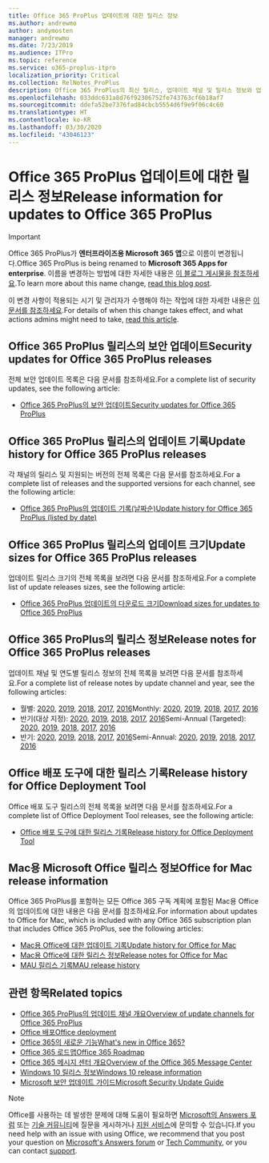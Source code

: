 ```yaml
---
title: Office 365 ProPlus 업데이트에 대한 릴리스 정보
ms.author: andrewmo
author: andymosten
manager: andrewmo
ms.date: 7/23/2019
ms.audience: ITPro
ms.topic: reference
ms.service: o365-proplus-itpro
localization_priority: Critical
ms.collection: RelNotes_ProPlus
description: Office 365 ProPlus의 최신 릴리스, 업데이트 채널 및 릴리스 정보와 업데이트 기록에 대한 링크 목록을 IT 전문가에게 제공합니다.
ms.openlocfilehash: 033ddc631a8d76f92306752fe743763cf6b18af7
ms.sourcegitcommit: ddefa52be7376fad84cbcb5554d6f9e9f06c4c60
ms.translationtype: HT
ms.contentlocale: ko-KR
ms.lasthandoff: 03/30/2020
ms.locfileid: "43046123"
---
```

# <a name="release-information-for-updates-to-office-365-proplus"></a><span data-ttu-id="07919-103">Office 365 ProPlus 업데이트에 대한 릴리스 정보</span><span class="sxs-lookup"><span data-stu-id="07919-103">Release information for updates to Office 365 ProPlus</span></span>


> [!IMPORTANT]
> <span data-ttu-id="07919-104">Office 365 ProPlus가 **엔터프라이즈용 Microsoft 365 앱**으로 이름이 변경됩니다.</span><span class="sxs-lookup"><span data-stu-id="07919-104">Office 365 ProPlus is being renamed to **Microsoft 365 Apps for enterprise**.</span></span> <span data-ttu-id="07919-105">이름을 변경하는 방법에 대한 자세한 내용은 [이 블로그 게시물을 참조하세요](https://go.microsoft.com/fwlink/p/?linkid=2120533).</span><span class="sxs-lookup"><span data-stu-id="07919-105">To learn more about this name change, [read this blog post](https://go.microsoft.com/fwlink/p/?linkid=2120533).</span></span> 
>
> <span data-ttu-id="07919-106">이 변경 사항이 적용되는 시기 및 관리자가 수행해야 하는 작업에 대한 자세한 내용은 [이 문서를 참조하세요](https://go.microsoft.com/fwlink/p/?linkid=2123420).</span><span class="sxs-lookup"><span data-stu-id="07919-106">For details of when this change takes effect, and what actions admins might need to take, [read this article](https://go.microsoft.com/fwlink/p/?linkid=2123420).</span></span>




## <a name="security-updates-for-office-365-proplus-releases"></a><span data-ttu-id="07919-107">Office 365 ProPlus 릴리스의 보안 업데이트</span><span class="sxs-lookup"><span data-stu-id="07919-107">Security updates for Office 365 ProPlus releases</span></span>

<span data-ttu-id="07919-108">전체 보안 업데이트 목록은 다음 문서를 참조하세요.</span><span class="sxs-lookup"><span data-stu-id="07919-108">For a complete list of security updates, see the following article:</span></span>
 - [<span data-ttu-id="07919-109">Office 365 ProPlus의 보안 업데이트</span><span class="sxs-lookup"><span data-stu-id="07919-109">Security updates for Office 365 ProPlus</span></span>](office365-proplus-security-updates.md)


## <a name="update-history-for-office-365-proplus-releases"></a><span data-ttu-id="07919-110">Office 365 ProPlus 릴리스의 업데이트 기록</span><span class="sxs-lookup"><span data-stu-id="07919-110">Update history for Office 365 ProPlus releases</span></span>

<span data-ttu-id="07919-111">각 채널의 릴리스 및 지원되는 버전의 전체 목록은 다음 문서를 참조하세요.</span><span class="sxs-lookup"><span data-stu-id="07919-111">For a complete list of releases and the supported versions for each channel, see the following article:</span></span>
 - [<span data-ttu-id="07919-112">Office 365 ProPlus의 업데이트 기록(날짜순)</span><span class="sxs-lookup"><span data-stu-id="07919-112">Update history for Office 365 ProPlus (listed by date)</span></span>](update-history-office365-proplus-by-date.md)


 ## <a name="update-sizes-for-office-365-proplus-releases"></a><span data-ttu-id="07919-113">Office 365 ProPlus 릴리스의 업데이트 크기</span><span class="sxs-lookup"><span data-stu-id="07919-113">Update sizes for Office 365 ProPlus releases</span></span>

<span data-ttu-id="07919-114">업데이트 릴리스 크기의 전체 목록을 보려면 다음 문서를 참조하세요.</span><span class="sxs-lookup"><span data-stu-id="07919-114">For a complete list of update releases sizes, see the following article:</span></span>
 - [<span data-ttu-id="07919-115">Office 365 ProPlus 업데이트의 다운로드 크기</span><span class="sxs-lookup"><span data-stu-id="07919-115">Download sizes for updates to Office 365 ProPlus</span></span>](download-sizes-office365-proplus-updates.md)

## <a name="release-notes-for-office-365-proplus-releases"></a><span data-ttu-id="07919-116">Office 365 ProPlus의 릴리스 정보</span><span class="sxs-lookup"><span data-stu-id="07919-116">Release notes for Office 365 ProPlus releases</span></span>

<span data-ttu-id="07919-117">업데이트 채널 및 연도별 릴리스 정보의 전체 목록을 보려면 다음 문서를 참조하세요.</span><span class="sxs-lookup"><span data-stu-id="07919-117">For a complete list of release notes by update channel and year, see the following articles:</span></span>
 - <span data-ttu-id="07919-118">월별: [2020](monthly-channel-2020.md), [2019](monthly-channel-2019.md), [2018](monthly-channel-2018.md), [2017](monthly-channel-2017.md), [2016](monthly-channel-2016.md)</span><span class="sxs-lookup"><span data-stu-id="07919-118">Monthly: [2020](monthly-channel-2020.md), [2019](monthly-channel-2019.md), [2018](monthly-channel-2018.md), [2017](monthly-channel-2017.md), [2016](monthly-channel-2016.md)</span></span>
 - <span data-ttu-id="07919-119">반기(대상 지정): [2020](semi-annual-channel-targeted-2020.md), [2019](semi-annual-channel-targeted-2019.md), [2018](semi-annual-channel-targeted-2018.md), [2017](semi-annual-channel-targeted-2017.md), [2016](semi-annual-channel-targeted-2016.md)</span><span class="sxs-lookup"><span data-stu-id="07919-119">Semi-Annual (Targeted): [2020](semi-annual-channel-targeted-2020.md), [2019](semi-annual-channel-targeted-2019.md), [2018](semi-annual-channel-targeted-2018.md), [2017](semi-annual-channel-targeted-2017.md), [2016](semi-annual-channel-targeted-2016.md)</span></span>
 - <span data-ttu-id="07919-120">반기: [2020](semi-annual-channel-2020.md), [2019](semi-annual-channel-2019.md), [2018](semi-annual-channel-2018.md), [2017](semi-annual-channel-2017.md), [2016](semi-annual-channel-2016.md)</span><span class="sxs-lookup"><span data-stu-id="07919-120">Semi-Annual: [2020](semi-annual-channel-2020.md), [2019](semi-annual-channel-2019.md), [2018](semi-annual-channel-2018.md), [2017](semi-annual-channel-2017.md), [2016](semi-annual-channel-2016.md)</span></span>

 ## <a name="release-history-for-office-deployment-tool"></a><span data-ttu-id="07919-121">Office 배포 도구에 대한 릴리스 기록</span><span class="sxs-lookup"><span data-stu-id="07919-121">Release history for Office Deployment Tool</span></span>
 <span data-ttu-id="07919-122">Office 배포 도구 릴리스의 전체 목록을 보려면 다음 문서를 참조하세요.</span><span class="sxs-lookup"><span data-stu-id="07919-122">For a complete list of Office Deployment Tool releases, see the following article:</span></span>
 - [<span data-ttu-id="07919-123">Office 배포 도구에 대한 릴리스 기록</span><span class="sxs-lookup"><span data-stu-id="07919-123">Release history for Office Deployment Tool</span></span>](ODT-release-history.md)

## <a name="office-for-mac-release-information"></a><span data-ttu-id="07919-124">Mac용 Microsoft Office 릴리스 정보</span><span class="sxs-lookup"><span data-stu-id="07919-124">Office for Mac release information</span></span>

<span data-ttu-id="07919-125">Office 365 ProPlus를 포함하는 모든 Office 365 구독 계획에 포함된 Mac용 Office의 업데이트에 대한 내용은 다음 문서를 참조하세요.</span><span class="sxs-lookup"><span data-stu-id="07919-125">For information about updates to Office for Mac, which is included with any Office 365 subscription plan that includes Office 365 ProPlus, see the following articles:</span></span>
 - [<span data-ttu-id="07919-126">Mac용 Office에 대한 업데이트 기록</span><span class="sxs-lookup"><span data-stu-id="07919-126">Update history for Office for Mac</span></span>](update-history-office-for-mac.md)
 - [<span data-ttu-id="07919-127">Mac용 Office에 대한 릴리스 정보</span><span class="sxs-lookup"><span data-stu-id="07919-127">Release notes for Office for Mac</span></span>](release-notes-office-for-mac.md)
 - [<span data-ttu-id="07919-128">MAU 릴리스 기록</span><span class="sxs-lookup"><span data-stu-id="07919-128">MAU release history</span></span>](release-history-microsoft-autoupdate.md)


## <a name="related-topics"></a><span data-ttu-id="07919-129">관련 항목</span><span class="sxs-lookup"><span data-stu-id="07919-129">Related topics</span></span>

- [<span data-ttu-id="07919-130">Office 365 ProPlus의 업데이트 채널 개요</span><span class="sxs-lookup"><span data-stu-id="07919-130">Overview of update channels for Office 365 ProPlus</span></span>](https://docs.microsoft.com/deployoffice/overview-of-update-channels-for-office-365-proplus)
- [<span data-ttu-id="07919-131">Office 배포</span><span class="sxs-lookup"><span data-stu-id="07919-131">Office deployment</span></span>](https://docs.microsoft.com/deployoffice/)
- [<span data-ttu-id="07919-132">Office 365의 새로운 기능</span><span class="sxs-lookup"><span data-stu-id="07919-132">What's new in Office 365?</span></span>](https://support.office.com/article/95c8d81d-08ba-42c1-914f-bca4603e1426)
- [<span data-ttu-id="07919-133">Office 365 로드맵</span><span class="sxs-lookup"><span data-stu-id="07919-133">Office 365 Roadmap</span></span>](https://products.office.com/business/office-365-roadmap)
- [<span data-ttu-id="07919-134">Office 365 메시지 센터 개요</span><span class="sxs-lookup"><span data-stu-id="07919-134">Overview of the Office 365 Message Center</span></span>](https://support.office.com/article/38fb3333-bfcc-4340-a37b-deda509c2093)
- [<span data-ttu-id="07919-135">Windows 10 릴리스 정보</span><span class="sxs-lookup"><span data-stu-id="07919-135">Windows 10 release information</span></span>](https://www.microsoft.com/itpro/windows-10/release-information)
- [<span data-ttu-id="07919-136">Microsoft 보안 업데이트 가이드</span><span class="sxs-lookup"><span data-stu-id="07919-136">Microsoft Security Update Guide</span></span>](https://portal.msrc.microsoft.com/)

> [!NOTE]
> <span data-ttu-id="07919-137">Office를 사용하는 데 발생한 문제에 대해 도움이 필요하면 [Microsoft의 Answers 포럼](https://answers.microsoft.com/) 또는 [기술 커뮤니티](https://techcommunity.microsoft.com/)에 질문을 게시하거나 [지원 서비스](https://support.microsoft.com/contactus)에 문의할 수 있습니다.</span><span class="sxs-lookup"><span data-stu-id="07919-137">If you need help with an issue with using Office, we recommend that you post your question on [Microsoft's Answers forum](https://answers.microsoft.com/) or [Tech Community](https://techcommunity.microsoft.com/), or you can contact [support](https://support.microsoft.com/contactus).</span></span>
